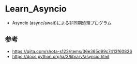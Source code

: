 # Learn_Asyncio
+ Asyncio (async/await)による非同期処理プログラム

## 参考
+ https://qiita.com/shota-s123/items/36e365d99c7413f60826
+ https://docs.python.org/ja/3/library/asyncio.html

